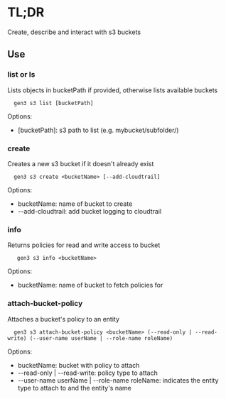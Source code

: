 # TL;DR

Create, describe and interact with s3 buckets

## Use

### list or ls
Lists objects in bucketPath if provided, otherwise lists available buckets
```
  gen3 s3 list [bucketPath]
```
Options:
  - [bucketPath]: s3 path to list (e.g. mybucket/subfolder/)

### create 
Creates a new s3 bucket if it doesn't already exist
```
  gen3 s3 create <bucketName> [--add-cloudtrail]
```
Options:
  - bucketName: name of bucket to create
  - --add-cloudtrail: add bucket logging to cloudtrail

### info
Returns policies for read and write access to bucket
```
   gen3 s3 info <bucketName>
```
Options:
  - bucketName: name of bucket to fetch policies for

### attach-bucket-policy
Attaches a bucket's policy to an entity
```
  gen3 s3 attach-bucket-policy <bucketName> (--read-only | --read-write) (--user-name userName | --role-name roleName)
```
Options:
  - bucketName: bucket with policy to attach
  - --read-only | --read-write: policy type to attach
  - --user-name userName | --role-name roleName: indicates the entity type to attach to and the entity's name
